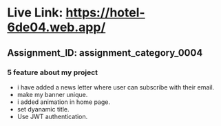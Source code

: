 # Live Link: https://hotel-6de04.web.app/

## Assignment_ID: assignment_category_0004

### 5 feature about my project
 - i have added a news letter where user can subscribe with their email.
 - make my banner unique.
 - i added animation in home page.
 - set  dyanamic title.
 - Use JWT authentication.
